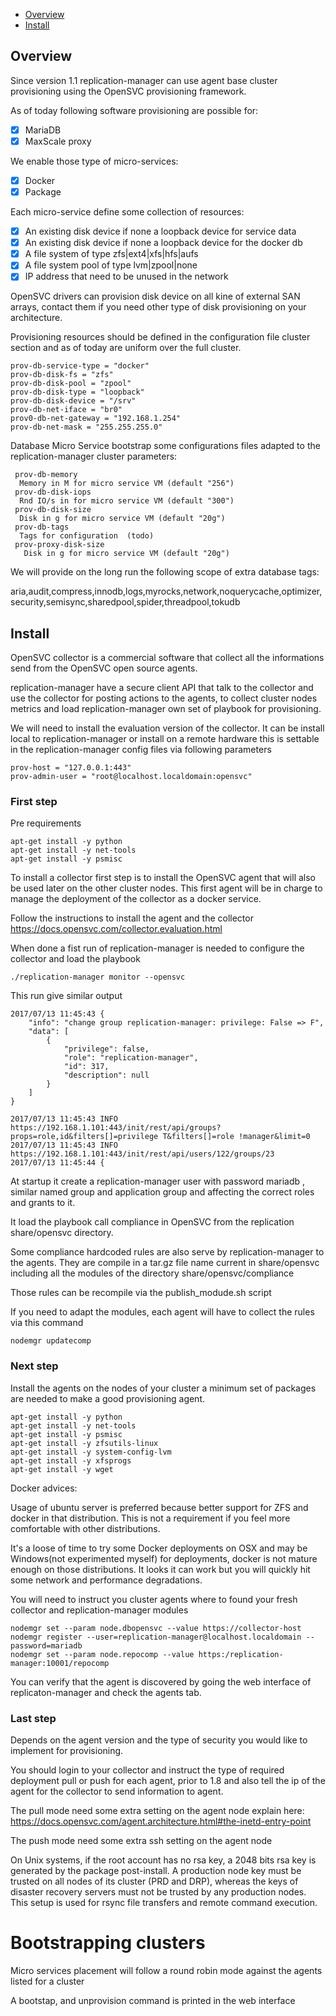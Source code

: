 * [Overview](#overview)
* [Install](#install)

## Overview

Since version 1.1 replication-manager can use agent base cluster provisioning using the OpenSVC provisioning framework.

As of today following software provisioning are possible for:
  - [x] MariaDB
  - [x] MaxScale proxy

We enable those type of micro-services:
  - [x] Docker
  - [x] Package

Each micro-service define some collection of resources:
  - [x] An existing disk device if none a loopback device for service data
  - [x] An existing disk device if none a loopback device for the docker db
  - [x] A file system of type zfs|ext4|xfs|hfs|aufs
  - [x] A file system pool of type lvm|zpool|none
  - [x] IP address that need to be unused in the network

OpenSVC drivers can provision disk device on all kine of external SAN arrays, contact them if you need other type of disk provisioning on your architecture.

Provisioning resources should be defined in the configuration file cluster section and as of today are uniform over the full cluster.
```
prov-db-service-type = "docker"
prov-db-disk-fs = "zfs"
prov-db-disk-pool = "zpool"
prov-db-disk-type = "loopback"
prov-db-disk-device = "/srv"
prov-db-net-iface = "br0"
prov0-db-net-gateway = "192.168.1.254"
prov-db-net-mask = "255.255.255.0"
```

Database Micro Service bootstrap some configurations files adapted to the replication-manager cluster parameters:
```
 prov-db-memory                           
  Memory in M for micro service VM (default "256")
 prov-db-disk-iops                        
  Rnd IO/s in for micro service VM (default "300")
 prov-db-disk-size                        
  Disk in g for micro service VM (default "20g")
 prov-db-tags                             
  Tags for configuration  (todo)
 prov-proxy-disk-size                    
   Disk in g for micro service VM (default "20g")
```

We will provide on the long run the following scope of extra database tags:

aria,audit,compress,innodb,logs,myrocks,network,noquerycache,optimizer,security,semisync,sharedpool,spider,threadpool,tokudb

## Install

OpenSVC collector is a commercial software that collect all the informations send from the OpenSVC open source agents.  

replication-manager have a secure client API that talk to the collector and use the collector for posting actions to the agents, to collect cluster nodes metrics and load replication-manager own set of playbook for provisioning.

We will need  to install the evaluation version of the collector. It can be install local to replication-manager or install on a remote hardware this is settable in the replication-manager config files via following parameters

```
prov-host = "127.0.0.1:443"
prov-admin-user = "root@localhost.localdomain:opensvc"
```    

### First step

Pre requirements
```  
apt-get install -y python
apt-get install -y net-tools
apt-get install -y psmisc
```

To install a collector first step is to install the OpenSVC agent that will also be used later on the other cluster nodes. This first agent will be in charge to manage the deployment of the collector as a docker service.

Follow the instructions to install the agent and the collector
https://docs.opensvc.com/collector.evaluation.html

When done a fist run of replication-manager is needed to configure the collector and load the playbook

```
./replication-manager monitor --opensvc
```

This run give similar output
```
2017/07/13 11:45:43 {
	"info": "change group replication-manager: privilege: False => F",
	"data": [
		{
			"privilege": false,
			"role": "replication-manager",
			"id": 317,
			"description": null
		}
	]
}

2017/07/13 11:45:43 INFO  https://192.168.1.101:443/init/rest/api/groups?props=role,id&filters[]=privilege T&filters[]=role !manager&limit=0
2017/07/13 11:45:43 INFO  https://192.168.1.101:443/init/rest/api/users/122/groups/23
2017/07/13 11:45:44 {
```

At startup it create a replication-manager user with password mariadb , similar named group and application group and affecting the correct roles and grants to it.

It load the playbook call compliance in OpenSVC from the replication share/opensvc directory.

Some compliance hardcoded rules are also serve by replication-manager to the agents. They are compile in a tar.gz file name current in share/opensvc including all the modules of the directory share/opensvc/compliance

Those rules can be recompile via the publish_modude.sh script

If you need to adapt the modules, each agent will have to collect the rules via this command
```
nodemgr updatecomp
```

### Next step

Install the agents on the nodes of your cluster a minimum set of packages are needed to make a good provisioning agent.
```  
apt-get install -y python
apt-get install -y net-tools
apt-get install -y psmisc
apt-get install -y zfsutils-linux
apt-get install -y system-config-lvm
apt-get install -y xfsprogs
apt-get install -y wget
```

Docker advices:

Usage of ubuntu server is preferred because better support for ZFS and docker in that distribution. This is not a requirement if you feel more comfortable with other distributions.

It's a loose of time to try some Docker deployments on OSX and may be Windows(not experimented myself) for  deployments, docker is not mature enough on those distributions. It looks it can work but you will quickly hit some network and performance degradations.   

You will need to instruct you cluster agents where to found your fresh collector and replication-manager modules

```
nodemgr set --param node.dbopensvc --value https://collector-host
nodemgr register --user=replication-manager@localhost.localdomain --password=mariadb
nodemgr set --param node.repocomp --value https:/replication-manager:10001/repocomp
```

You can verify that the agent is discovered by going the web interface of replicaton-manager and check the agents tab.

### Last step

Depends on the agent version and the type of security you would like to implement for provisioning.

You should login to your collector and instruct the type of required deployment pull or push for each agent, prior to 1.8 and also tell the ip of the agent for the collector to send information to agent.


The pull mode need some extra setting on the agent node explain here:
https://docs.opensvc.com/agent.architecture.html#the-inetd-entry-point

The push mode need some extra ssh setting on the agent node  

On Unix systems, if the root account has no rsa key, a 2048 bits rsa key is generated by the package post-install. A production node key must be trusted on all nodes of its cluster (PRD and DRP), whereas the keys of disaster recovery servers must not be trusted by any production nodes. This setup is used for rsync file transfers and remote command execution.


# Bootstrapping clusters

Micro services placement will follow a round robin mode against the agents listed for a cluster  

A bootstap, and unprovision command is printed in the web interface
